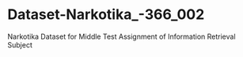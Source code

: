 # Dataset-Narkotika_-366_002
Narkotika Dataset for Middle Test Assignment of Information Retrieval Subject
